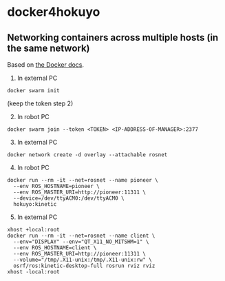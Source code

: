 # docker4hokuyo

## Networking containers across multiple hosts (in the same network)

Based on [the Docker docs](https://docs.docker.com/network/network-tutorial-overlay/#use-an-overlay-network-for-standalone-containers).

1. In external PC
```
docker swarm init
```
(keep the token step 2)

2. In robot PC
```
docker swarm join --token <TOKEN> <IP-ADDRESS-OF-MANAGER>:2377
```

3. In external PC
```
docker network create -d overlay --attachable rosnet
```

4. In robot PC
```
docker run --rm -it --net=rosnet --name pioneer \
  --env ROS_HOSTNAME=pioneer \
  --env ROS_MASTER_URI=http://pioneer:11311 \
  --device=/dev/ttyACM0:/dev/ttyACM0 \
  hokuyo:kinetic
```

5. In external PC
```
xhost +local:root
docker run --rm -it --net=rosnet --name client \
  --env="DISPLAY" --env="QT_X11_NO_MITSHM=1" \
  --env ROS_HOSTNAME=client \
  --env ROS_MASTER_URI=http://pioneer:11311 \
  --volume="/tmp/.X11-unix:/tmp/.X11-unix:rw" \
  osrf/ros:kinetic-desktop-full rosrun rviz rviz
xhost -local:root
```
